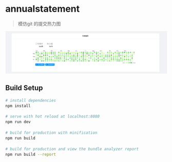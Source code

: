 # annualstatement

> 模仿git 的提交热力图

![image](/src/assets/webView.png)

## Build Setup

``` bash
# install dependencies
npm install

# serve with hot reload at localhost:8080
npm run dev

# build for production with minification
npm run build

# build for production and view the bundle analyzer report
npm run build --report
```


